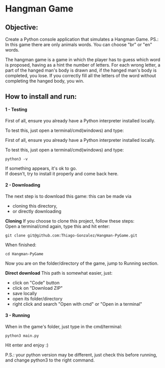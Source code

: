 # Hangman Game
## Objective:
Create a Python console application that simulates a Hangman Game.
PS.: In this game there are only animals words.
You can choose "br" or "en" words.

The hangman game is a game in which the player has to guess which word is proposed, having as a hint the number of letters. For each wrong letter, a part of the hanged man's body is drawn and, if the hanged man's body is completed, you lose. If you correctly fill all the letters of the word without completing the hanged body, you win.
## How to install and run:
#### 1 - Testing

First of all, ensure you already have a Python interpreter installed locally.

To test this, just open a terminal/cmd(windows) and type:

First of all, ensure you already have a Python interpreter installed locally.

To test this, just open a terminal/cmd(windows) and type:
```
python3 -v
```
If something appears, it's ok to go.<br>
If doesn't, try to install it properly and come back here.

#### 2 - Downloading
The next step is to download this game: this can be made via
- cloning this directory,
- or directly downloading

**Cloning**
If you choose to clone this project, follow these steps:<br>
Open a terminal/cmd again, type this and hit enter:
```
git clone git@github.com:Thiago-Gonzalez/Hangman-PyGame.git
```
When finished:
```
cd Hangman-PyGame
```
Now you are on the folder/directory of the game, jump to Running section.

**Direct download**
This path is somewhat easier, just:
- click on "Code" button
- click on "Download ZIP"
- save locally
- open its folder/directory
- right click and search "Open with cmd" or "Open in a terminal"

#### 3 - Running
When in the game's folder, just type in the cmd/terminal:
```
python3 main.py
```
Hit enter and enjoy :)

P.S.: your python version may be different, just check this before running, and change python3 to the right command.

